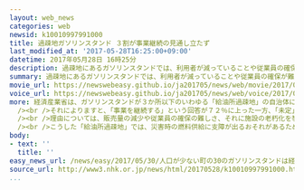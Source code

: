 ```yaml
---
layout: web_news
categories: web
newsid: k10010997991000
title: 過疎地ガソリンスタンド ３割が事業継続の見通し立たず
last_modified_at: '2017-05-28T16:25:00+09:00'
datetime: 2017年05月28日 16時25分
description: 過疎地にあるガソリンスタンドでは、利用者が減っていることや従業員の確保が難しいことから、事業を続ける見通しが立たないというところが、３割近くに上るという国の調査結果がまとまりました。
summary: 過疎地にあるガソリンスタンドでは、利用者が減っていることや従業員の確保が難しいことから、事業を続ける見通しが立たないというところが、３割近くに上るという国の調査結果がまとまりました。
movie_url: https://newswebeasy.github.io/ja201705/news/web/movie/2017/05/30/k10010997991000.mp4
voice_url: https://newswebeasy.github.io/ja201705/news/web/voice/2017/05/30/k10010997991000.mp3
more: 経済産業省は、ガソリンスタンドが３か所以下のいわゆる「給油所過疎地」の自治体にある１４３６店を対象にアンケート調査を行い、７２％に当たる１０４１店から回答がありました。<br
  /><br />それによりますと、「事業を継続する」という回答が７２％に上った一方、「未定」が１９％、「廃業を考えている」が９％に上り、事業を続ける見通しが立たないところが３割近くに上りました。<br
  /><br />理由については、販売量の減少や従業員の確保の難しさ、それに施設の老朽化を挙げるところが多く、今後、人口の減少に伴って経営が厳しいガソリンスタンドは、さらに増えることが見込まれるということです。<br
  /><br />こうした「給油所過疎地」では、災害時の燃料供給に支障が出るおそれがあるため、経済産業省は、自治体がガソリンスタンドを運営したり、店舗の統廃合を進めたりするなどの対策を支援する方針です。
body:
- text: ''
  title: ''
easy_news_url: /news/easy/2017/05/30/人口が少ない町の30のガソリンスタンドは経営が難しい/
source_url: http://www3.nhk.or.jp/news/html/20170528/k10010997991000.html
...
```

